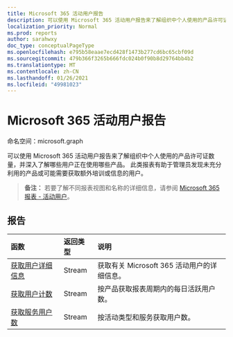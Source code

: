 ```yaml
---
title: Microsoft 365 活动用户报告
description: 可以使用 Microsoft 365 活动用户报告来了解组织中个人使用的产品许可证数量，并深入了解哪些用户正在使用哪些产品。 此类报表有助于管理员发现未充分利用的产品或可能需要获取额外培训或信息的用户。
localization_priority: Normal
ms.prod: reports
author: sarahwxy
doc_type: conceptualPageType
ms.openlocfilehash: e795b58eaae7ecd428f1473b277cd6bc65cbf09d
ms.sourcegitcommit: 479b366f3265b666fdc024b0f90b8d29764bb4b2
ms.translationtype: MT
ms.contentlocale: zh-CN
ms.lasthandoff: 01/26/2021
ms.locfileid: "49981023"
---
```

# <a name="microsoft-365-active-users-reports"></a>Microsoft 365 活动用户报告

命名空间：microsoft.graph

可以使用 Microsoft 365 活动用户报告来了解组织中个人使用的产品许可证数量，并深入了解哪些用户正在使用哪些产品。 此类报表有助于管理员发现未充分利用的产品或可能需要获取额外培训或信息的用户。

> **备注：** 若要了解不同报表视图和名称的详细信息，请参阅 [Microsoft 365 报表 - 活动用户](https://support.office.com/client/Active-Users-fc1cf1d0-cd84-43fd-adb7-a4c4dfa8112d)。

## <a name="reports"></a>报告
| 函数                                 | 返回类型 | 说明                              |
| :--------------------------------------- | :---------- | :--------------------------------------- |
| [获取用户详细信息](../api/reportroot-getoffice365activeuserdetail.md) | Stream      | 获取有关 Microsoft 365 活动用户的详细信息。 |
| [获取用户计数](../api/reportroot-getoffice365activeusercounts.md) | Stream      | 按产品获取报表周期内的每日活跃用户数。 |
| [获取服务用户数](../api/reportroot-getoffice365servicesusercounts.md) | Stream      | 按活动类型和服务获取用户数。 |


